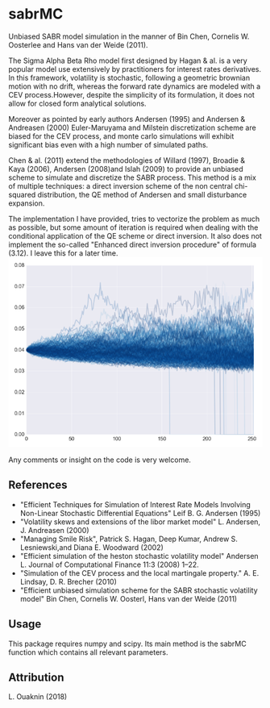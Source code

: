 # sabrMC
Unbiased SABR model simulation in the manner of Bin Chen, Cornelis W. Oosterlee and Hans van der Weide (2011).

The Sigma Alpha Beta Rho model first designed by Hagan & al. is a very popular model use extensively by practitioners
for interest rates derivatives. In this framework, volatility is stochastic, following a geometric brownian motion
with no drift, whereas the forward rate dynamics are modeled with a CEV process.However, despite the simplicity of its formulation, 
it does not allow for closed form analytical solutions. 

Moreover as pointed by early authors Andersen (1995) and Andersen & Andreasen (2000) Euler-Maruyama and Milstein discretization scheme 
are biased for the CEV process, and monte carlo simulations will exhibit significant bias even with a high number of simulated paths.

Chen & al. (2011) extend the methodologies of Willard (1997), Broadie & Kaya (2006), Andersen (2008)and  Islah (2009) to provide an unbiased
scheme to simulate and discretize the SABR process. This method is a mix of  multiple techniques: a direct inversion scheme of the non central
 chi-squared distribution, the QE method of Andersen and small disturbance expansion.   

The implementation I have provided, tries to vectorize the problem as much as possible, but some amount of iteration is required when dealing
with the conditional application of the QE scheme or direct inversion. It also does not implement the so-called "Enhanced direct inversion procedure"
of formula (3.12). I leave this for a later time.
![alt text](https://github.com/lionel75013/sabrMC/blob/master/sabrMC.png "Simulation")


Any comments or insight on the code is very welcome.

References
----------
 * "Efficient Techniques for Simulation of Interest Rate Models Involving Non-Linear Stochastic Differential Equations"
   Leif B. G. Andersen (1995)
 * "Volatility skews and extensions of the libor market model"
   L. Andersen, J. Andreasen (2000)
 * "Managing Smile Risk",
   Patrick S. Hagan, Deep Kumar, Andrew S. Lesniewski,and Diana E. Woodward (2002)
 * "Efficient simulation of the heston stochastic volatility model"
   Andersen L. Journal of Computational Finance 11:3 (2008) 1–22.
 * "Simulation of the CEV process and the local martingale property."
	A. E. Lindsay, D. R. Brecher (2010)
 * "Efficient unbiased simulation scheme for the SABR stochastic volatility model"
       Bin Chen, Cornelis W. Oosterl, Hans van der Weide (2011)

Usage
-----
This package requires numpy and scipy. Its main method is the sabrMC function which contains all relevant parameters.
 
Attribution
-----------
L. Ouaknin (2018)

